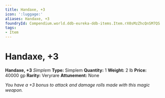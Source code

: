 ```yaml
---
title: Handaxe, +3
icon: ':luggage:'
aliases: Handaxe, +3
foundryId: Compendium.world.ddb-eureka-ddb-items.Item.rX0sMzZhcQnSM7QS
tags:
- Item
---
```


# Handaxe, +3

**Handaxe, +3**
_Simplem_
**Type:** Simplem
**Quantity:** 1
**Weight:** 2 lb
**Price:** 40000 gp
**Rarity:** Veryrare
**Attunement:** None

*You have a +3 bonus to attack and damage rolls made with this magic weapon.*